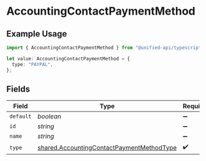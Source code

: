 # AccountingContactPaymentMethod

## Example Usage

```typescript
import { AccountingContactPaymentMethod } from "@unified-api/typescript-sdk/sdk/models/shared";

let value: AccountingContactPaymentMethod = {
  type: "PAYPAL",
};
```

## Fields

| Field                                                                                                         | Type                                                                                                          | Required                                                                                                      | Description                                                                                                   |
| ------------------------------------------------------------------------------------------------------------- | ------------------------------------------------------------------------------------------------------------- | ------------------------------------------------------------------------------------------------------------- | ------------------------------------------------------------------------------------------------------------- |
| `default`                                                                                                     | *boolean*                                                                                                     | :heavy_minus_sign:                                                                                            | N/A                                                                                                           |
| `id`                                                                                                          | *string*                                                                                                      | :heavy_minus_sign:                                                                                            | N/A                                                                                                           |
| `name`                                                                                                        | *string*                                                                                                      | :heavy_minus_sign:                                                                                            | N/A                                                                                                           |
| `type`                                                                                                        | [shared.AccountingContactPaymentMethodType](../../../sdk/models/shared/accountingcontactpaymentmethodtype.md) | :heavy_check_mark:                                                                                            | N/A                                                                                                           |